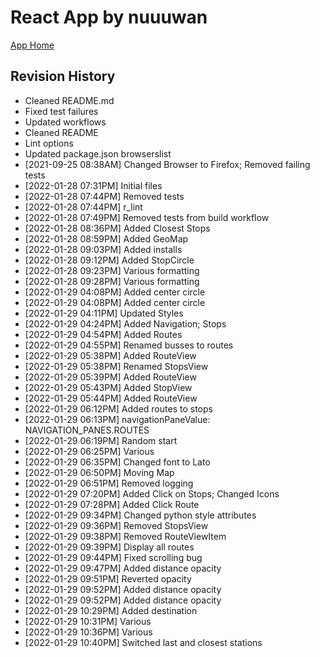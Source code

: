 # React App by nuuuwan

[App Home](https://nuuuwan.github.io/bus_lk_app)

## Revision History
  * Cleaned README.md
  * Fixed test failures
  * Updated workflows
  * Cleaned README
  * Lint options
  * Updated package.json browserslist
  *  [2021-09-25 08:38AM] Changed Browser to Firefox; Removed failing tests
  *  [2022-01-28 07:31PM] Initial files
  *  [2022-01-28 07:44PM] Removed tests
  *  [2022-01-28 07:44PM] r_lint
  *  [2022-01-28 07:49PM] Removed tests from build workflow
  *  [2022-01-28 08:36PM] Added Closest Stops
  *  [2022-01-28 08:59PM] Added GeoMap
  *  [2022-01-28 09:03PM] Added installs
  *  [2022-01-28 09:12PM] Added StopCircle
  *  [2022-01-28 09:23PM] Various formatting
  *  [2022-01-28 09:28PM] Various formatting
  *  [2022-01-29 04:08PM] Added center circle
  *  [2022-01-29 04:08PM] Added center circle
  *  [2022-01-29 04:11PM] Updated Styles
  *  [2022-01-29 04:24PM] Added Navigation; Stops
  *  [2022-01-29 04:54PM] Added Routes
  *  [2022-01-29 04:55PM] Renamed busses to routes
  *  [2022-01-29 05:38PM] Added RouteView
  *  [2022-01-29 05:38PM] Renamed StopsView
  *  [2022-01-29 05:39PM] Added RouteView
  *  [2022-01-29 05:43PM] Added StopView
  *  [2022-01-29 05:44PM] Added RouteView
  *  [2022-01-29 06:12PM] Added routes to stops
  *  [2022-01-29 06:13PM] navigationPaneValue: NAVIGATION_PANES.ROUTES
  *  [2022-01-29 06:19PM] Random start
  *  [2022-01-29 06:25PM] Various
  *  [2022-01-29 06:35PM] Changed font to Lato
  *  [2022-01-29 06:50PM] Moving Map
  *  [2022-01-29 06:51PM] Removed logging
  *  [2022-01-29 07:20PM] Added Click on Stops; Changed Icons
  *  [2022-01-29 07:28PM] Added Click Route
  *  [2022-01-29 09:34PM] Changed python style attributes
  *  [2022-01-29 09:36PM] Removed StopsView
  *  [2022-01-29 09:38PM] Removed RouteViewItem
  *  [2022-01-29 09:39PM] Display all routes
  *  [2022-01-29 09:44PM] Fixed scrolling bug
  *  [2022-01-29 09:47PM] Added distance opacity
  *  [2022-01-29 09:51PM] Reverted opacity
  *  [2022-01-29 09:52PM] Added distance opacity
  *  [2022-01-29 09:52PM] Added distance opacity
  *  [2022-01-29 10:29PM] Added destination
  *  [2022-01-29 10:31PM] Various
  *  [2022-01-29 10:36PM] Various
  *  [2022-01-29 10:40PM] Switched last and closest stations
